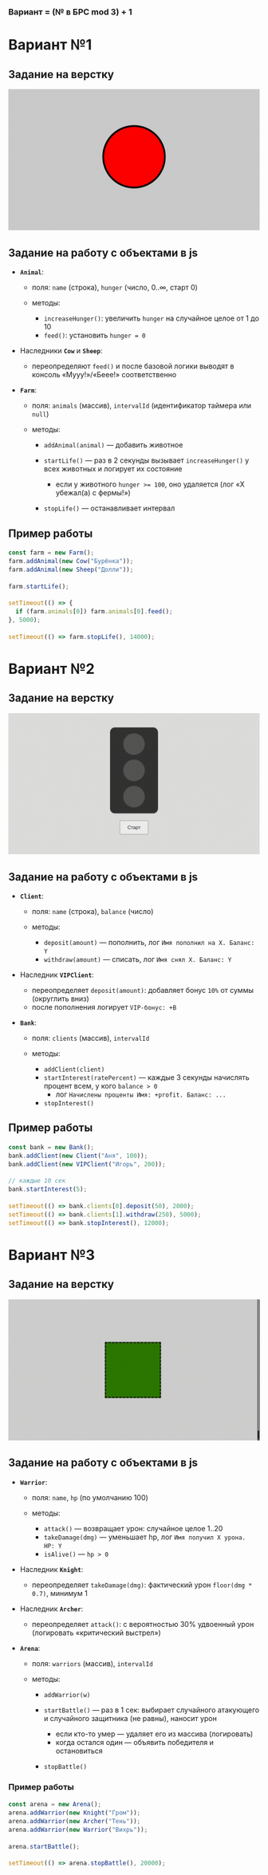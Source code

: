 
### Вариант = (№ в БРС mod 3) + 1


# Вариант №1

## Задание на верстку

![img1](./assets/var_1.gif)

## Задание на работу с объектами в js

*  **`Animal`**:

    * поля: `name` (строка), `hunger` (число, 0..∞, старт 0)
    * методы:

        * `increaseHunger()`: увеличить `hunger` на случайное целое от 1 до 10
        * `feed()`: установить `hunger = 0`
* Наследники **`Cow`** и **`Sheep`**:

    * переопределяют `feed()` и после базовой логики выводят в консоль «Мууу!»/«Беее!» соответственно
*  **`Farm`**:

    * поля: `animals` (массив), `intervalId` (идентификатор таймера или `null`)
    * методы:

        * `addAnimal(animal)` — добавить животное
        * `startLife()` — раз в 2 секунды вызывает `increaseHunger()` у всех животных и логирует их состояние

            * если у животного `hunger >= 100`, оно удаляется (лог «X убежал(а) с фермы!»)
        * `stopLife()` — останавливает интервал


## Пример работы

```js
const farm = new Farm();
farm.addAnimal(new Cow("Бурёнка"));
farm.addAnimal(new Sheep("Долли"));

farm.startLife();

setTimeout(() => {
  if (farm.animals[0]) farm.animals[0].feed();
}, 5000);

setTimeout(() => farm.stopLife(), 14000);
```


#  Вариант №2

## Задание на верстку

![img2](./assets/var_2.gif)

## Задание на работу с объектами в js

*  **`Client`**:

    * поля: `name` (строка), `balance` (число)
    * методы:

        * `deposit(amount)` — пополнить, лог `Имя пополнил на X. Баланс: Y`
        * `withdraw(amount)` — списать, лог `Имя снял X. Баланс: Y`
* Наследник **`VIPClient`**:

    * переопределяет `deposit(amount)`: добавляет бонус `10%` от суммы (округлить вниз)
    * после пополнения логирует `VIP-бонус: +B`
*  **`Bank`**:

    * поля: `clients` (массив), `intervalId`
    * методы:

        * `addClient(client)`
        * `startInterest(ratePercent)` — каждые 3 секунды начислять процент всем, у кого `balance > 0`
            * лог `Начислены проценты Имя: +profit. Баланс: ...`
        * `stopInterest()`


## Пример работы

```js
const bank = new Bank();
bank.addClient(new Client("Аня", 100));
bank.addClient(new VIPClient("Игорь", 200));

// каждые 10 сек
bank.startInterest(5);

setTimeout(() => bank.clients[0].deposit(50), 2000);
setTimeout(() => bank.clients[1].withdraw(250), 5000);
setTimeout(() => bank.stopInterest(), 12000);
```



# Вариант №3

## Задание на верстку

![img3](./assets/var_3.gif)

## Задание на работу с объектами в js 

*  **`Warrior`**:

    * поля: `name`, `hp` (по умолчанию 100)
    * методы:

        * `attack()` — возвращает урон: случайное целое 1..20
        * `takeDamage(dmg)` — уменьшает hp, лог `Имя получил X урона. HP: Y`
        * `isAlive()` — `hp > 0`
* Наследник **`Knight`**:

    * переопределяет `takeDamage(dmg)`: фактический урон `floor(dmg * 0.7)`, минимум 1
* Наследник **`Archer`**:

    * переопределяет `attack()`: с вероятностью 30% удвоенный урон (логировать «критический выстрел»)
* **`Arena`**:

    * поля: `warriors` (массив), `intervalId`
    * методы:

        * `addWarrior(w)`
        * `startBattle()` — раз в 1 сек: выбирает случайного атакующего и случайного защитника (не равны), наносит урон

            * если кто-то умер — удаляет его из массива (логировать)
            * когда остался один — объявить победителя и остановиться
        * `stopBattle()`



### Пример работы

```js
const arena = new Arena();
arena.addWarrior(new Knight("Гром"));
arena.addWarrior(new Archer("Тень"));
arena.addWarrior(new Warrior("Вихрь"));

arena.startBattle();

setTimeout(() => arena.stopBattle(), 20000);
```



